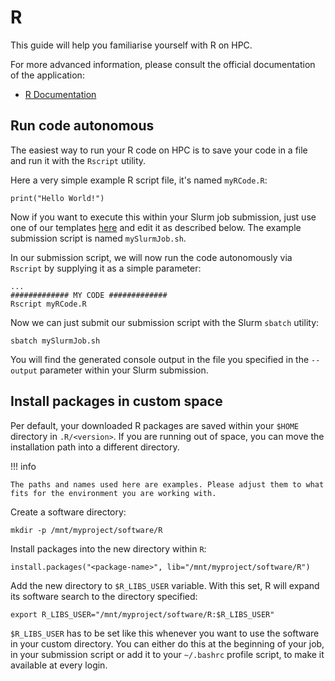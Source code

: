 # R
This guide will help you familiarise yourself with R on HPC.

For more advanced information, please consult the official documentation of the application: 

- [R Documentation](https://cran.r-project.org/doc/manuals/R-intro.pdf)

## Run code autonomous
The easiest way to run your R code on HPC is to save your code in a file and run it with the `Rscript` utility.

Here a very simple example R script file, it's named `myRCode.R`:

```
print("Hello World!")
```

Now if you want to execute this within your Slurm job submission, just use one of our templates [here](../references/submission-script-templates.md) and edit it as described below. The example submission script is named `mySlurmJob.sh`.

In our submission script, we will now run the code autonomously via `Rscript` by supplying it as a simple parameter:

```
...
############# MY CODE #############
Rscript myRCode.R
```

Now we can just submit our submission script with the Slurm `sbatch` utility:

```
sbatch mySlurmJob.sh
```

You will find the generated console output in the file you specified in the `--output` parameter within your Slurm submission.

## Install packages in custom space
Per default, your downloaded R packages are saved within your `$HOME` directory in `.R/<version>`. If you are running out of space, you can move the installation path into a different directory.

!!! info

    The paths and names used here are examples. Please adjust them to what fits for the environment you are working with.

Create a software directory:

```
mkdir -p /mnt/myproject/software/R
```

Install packages into the new directory within `R`:

```
install.packages("<package-name>", lib="/mnt/myproject/software/R")
```

Add the new directory to `$R_LIBS_USER` variable. With this set, R will expand its software search to the directory specified:

```
export R_LIBS_USER="/mnt/myproject/software/R:$R_LIBS_USER"
```

`$R_LIBS_USER` has to be set like this whenever you want to use the software in your custom directory. You can either do this at the beginning of your job, in your submission script or add it to your `~/.bashrc` profile script, to make it available at every login.